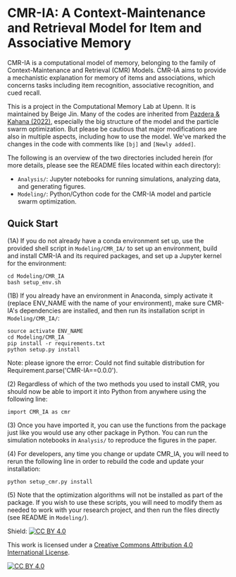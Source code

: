 # CMR-IA: A Context-Maintenance and Retrieval Model for Item and Associative Memory

CMR-IA is a computational model of memory, belonging to the family of Context-Maintenance and Retrieval (CMR) Models. CMR-IA aims to provide a mechanistic explanation for memory of items and associations, which concerns tasks including item recognition, associative recognition, and cued recall. 

This is a project in the Computational Memory Lab at Upenn. It is maintained by Beige Jin. Many of the codes are inherited from [Pazdera & Kahana (2022)](https://github.com/jpazdera/PazdKaha22), especially the big structure of the model and the particle swarm optimization. But please be cautious that major modifications are also in multiple aspects, including how to use the model. We've marked the changes in the code with comments like `[bj]` and `[Newly added]`.

The following is an overview of the two directories included herein (for more details, please see the README files located within each directory):
- `Analysis/`: Jupyter notebooks for running simulations, analyzing data, and generating figures.
- `Modeling/`: Python/Cython code for the CMR-IA model and particle swarm optimization.

## Quick Start

(1A) If you do not already have a conda environment set up, use the provided shell script in `Modeling/CMR_IA/` to set up an environment, build and install CMR-IA and its required packages, and set up a Jupyter kernel for the environment:

~~~
cd Modeling/CMR_IA
bash setup_env.sh
~~~

(1B) If you already have an environment in Anaconda, simply activate it (replace ENV_NAME with the name of your environment), make sure CMR-IA's dependencies are installed, and then run its installation script in `Modeling/CMR_IA/`:

~~~
source activate ENV_NAME
cd Modeling/CMR_IA
pip install -r requirements.txt
python setup.py install
~~~

Note: please ignore the error: Could not find suitable distribution for Requirement.parse('CMR-IA==0.0.0').

(2) Regardless of which of the two methods you used to install CMR, you should now be able to import it into Python from anywhere using the following line:

~~~
import CMR_IA as cmr
~~~

(3) Once you have imported it, you can use the functions from the package just like you would use any other package in Python. You can run the simulation notebooks in `Analysis/` to reproduce the figures in the paper.

(4) For developers, any time you change or update CMR_IA, you will need to rerun the following line in order to rebuild the code and update your installation:

~~~
python setup_cmr.py install 
~~~

(5) Note that the optimization algorithms will not be installed as part of the package. If you wish to use these scripts, you will need to modify them as needed to work with your research project, and then run the files directly (see README in `Modeling/`).

Shield: [![CC BY 4.0][cc-by-shield]][cc-by]

This work is licensed under a
[Creative Commons Attribution 4.0 International License][cc-by].

[![CC BY 4.0][cc-by-image]][cc-by]

[cc-by]: http://creativecommons.org/licenses/by/4.0/
[cc-by-image]: https://i.creativecommons.org/l/by/4.0/88x31.png
[cc-by-shield]: https://img.shields.io/badge/License-CC%20BY%204.0-lightgrey.svg
